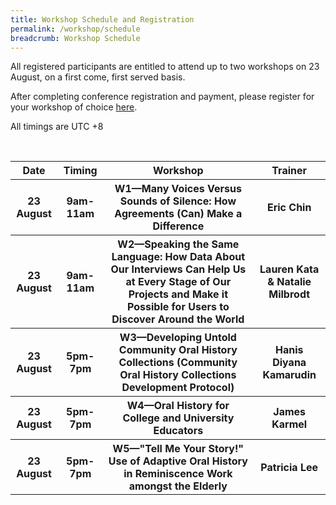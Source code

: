 ```yaml
---
title: Workshop Schedule and Registration
permalink: /workshop/schedule
breadcrumb: Workshop Schedule
---
```

All registered participants are entitled to attend up to two workshops on 23 August, on a first come, first served basis.

After completing conference registration and payment, please register for your workshop of choice <a href="https://go.gov.sg/ioha2021workshopreg">here</a>.

All timings are UTC +8

<table style="width:100%">
  <tr>
		<th><b>Date</b></th>
    <th><b>Timing</b></th>
    <th><b>Workshop</b></th>
		<th><b>Trainer</b></th>
	</tr>
	  <tr>
			<th> 23 August</th>
			<th>9am-11am</th>
			<th>W1—Many Voices Versus Sounds of Silence: How Agreements (Can) Make a Difference</th>
			<th>Eric Chin</th>
		</tr>
	<tr>
		<tr>
		<th>23 August</th>
		<th>9am-11am</th>
		<th>W2—Speaking the Same Language: How Data About Our Interviews Can Help Us at Every Stage of Our Projects and Make it Possible for Users to Discover Around the World</th>
<th>Lauren Kata & Natalie Milbrodt</th>
			</tr>
	<tr>
			<th>23 August</th>
		<th>5pm-7pm</th>
		<th>W3—Developing Untold Community Oral History Collections (Community Oral History Collections Development Protocol)</th>
<th>Hanis Diyana Kamarudin</th>
		</tr>
	<tr>
			<th>23 August</th>
		<th>5pm-7pm</th>
<th>W4—Oral History for College and University Educators</th>
	<th>James Karmel</th>
	</tr>
<tr>
		<th>23 August</th>
		<th>5pm-7pm</th>
		<th>W5—"Tell Me Your Story!" Use of Adaptive Oral History in Reminiscence Work amongst the Elderly</th>
	<th>Patricia Lee</th>
	<tr>
	</tr>